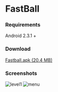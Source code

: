 # FastBall

### Requirements
Android 2.3.1 +  

### Download
[Fastball.apk (20.4 MB)](https://github.com/spixy/FastBall/releases/download/0.2/fastball.apk)

### Screenshots
![level1](https://cloud.githubusercontent.com/assets/4542110/8968647/dc685f6e-363e-11e5-8d9f-20d923da4661.png)
![menu](https://cloud.githubusercontent.com/assets/4542110/8968643/d7651e9e-363e-11e5-9710-c8d9fafff6c9.png)
